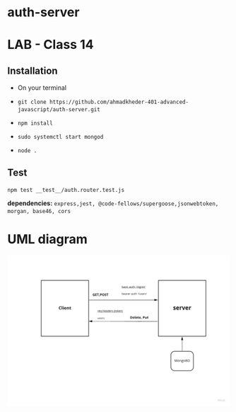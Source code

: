 
# auth-server

# LAB - Class 14

## Installation

- On your terminal

- `git clone https://github.com/ahmadkheder-401-advanced-javascript/auth-server.git`
- `npm install`
- `sudo systemctl start mongod`
- `node .`

## Test

`npm test __test__/auth.router.test.js`

**dependencies:**
`express,jest, @code-fellows/supergoose,jsonwebtoken, morgan, base46, cors`

# UML diagram

![uml](assets/lab13auth-server.jpg)

